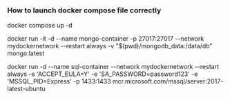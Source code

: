 ### How to launch docker compose file correctly

docker compose up -d

docker run -it -d --name mongo-container -p 27017:27017 --network mydockernetwork --restart always -v "$(pwd)/mongodb_data:/data/db" mongo:latest

docker run -d --name sql-container --network mydockernetwork --restart always -e 'ACCEPT_EULA=Y' -e 'SA_PASSWORD=password123' -e 'MSSQL_PID=Express' -p 1433:1433 mcr.microsoft.com/mssql/server:2017-latest-ubuntu
